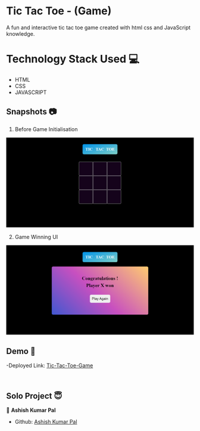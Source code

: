 # Tic Tac Toe - (Game)

<p>A fun and interactive tic tac toe game created with html css and JavaScript knowledge. </p>
  
  
  
  # Technology Stack Used 💻
- HTML
- CSS
- JAVASCRIPT


## Snapshots 📷

1. Before Game Initialisation

![Header](https://github.com/Ashishpal438/TIC_TAC_TOE/blob/main/Images/landing.png)

2. Game Winning UI

![Header](https://github.com/Ashishpal438/TIC_TAC_TOE/blob/main/Images/x-won.png)
  

## Demo 🎥

-Deployed Link: [Tic-Tac-Toe-Game](https://tic-tac-toe-liard-chi.vercel.app/)


<br/>

## Solo Project 😇

👤 **Ashish Kumar Pal**

- Github: [Ashish Kumar Pal](https://github.com/Ashishpal438)
